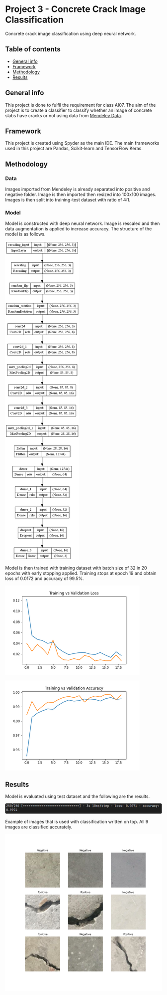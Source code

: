 # Project 3 - Concrete Crack Image Classification
Concrete crack image classification using deep neural network.

## Table of contents
* [General info](#general-info-general-info)
* [Framework](#framework-framework)
* [Methodology](#methodology-methodology)
* [Results](#results-results)

## General info
This project is done to fulfil the requirement for class AI07. The aim of the project is to create a classifier to classify whether an image of concrete slabs have cracks or not using data from [Mendeley Data](https://data.mendeley.com/datasets/5y9wdsg2zt/2).

## Framework
This project is created using Spyder as the main IDE. The main frameworks used in this project are Pandas, Scikit-learn and TensorFlow Keras.

## Methodology
### Data
Images imported from Mendeley is already separated into positive and negative folder. Image is then imported then resized into 100x100 images. Images is then split into training-test dataset with ratio of 4:1.

### Model
Model is constructed with deep neural network. Image is rescaled and then data augmentation is applied to increase accuracy. The structure of the model is as follows.

![model](model.png)

Model is then trained with training dataset with batch size of 32 in 20 epochs with early stopping applied. Training stops at epoch 19 and obtain loss of 0.0172 and accuracy of 99.5%.

![loss](loss.png)


![metrics](metrics.png)

## Results
Model is evaluated using test dataset and the following are the results.

![result](results.png)

Example of images that is used with classification written on top. All 9 images are classified accurately.

![example](example.png)
